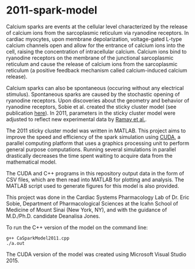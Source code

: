 # 2011-spark-model
Calcium sparks are events at the cellular level characterized by the release of calcium ions from the sarcoplasmic reticulum via ryanodine receptors.
In cardiac myocytes, upon membrane depolarization, voltage-gated L-type calcium channels open and allow for the entrance of calcium ions into the cell, raising the concentration of intracellular calcium. 
Calcium ions bind to ryanodine receptors on the membrane of the junctional sarcoplasmic reticulum and cause the release of calcium ions from the sarcoplasmic reticulum (a positive feedback mechanism called calcium-induced calcium release).

Calcium sparks can also be spontaneous (occuring without any electrical stimulus). Spontaneous sparks are caused by the stochastic opening of ryanodine receptors.
Upon discoveries about the geometry and behavior of ryanodine receptors, Sobie et al. created the sticky cluster model (see publication [here](https://www.ncbi.nlm.nih.gov/pubmed/12080100)).
In 2011, parameters in the sticky cluster model were adjusted to reflect new experimental data by [Ramay et al.](https://www.ncbi.nlm.nih.gov/pmc/articles/PMC3156908/).

The 2011 sticky cluster model was written in MATLAB. This project aims to improve the speed and efficiency of the spark simulation using [CUDA](https://www.nvidia.com/object/io_69526.html), a parallel computing platform that uses a graphics processing unit to perform general purpose computations. Running several simulations in parallel drastically decreases the time spent waiting to acquire data from the mathematical model. 

The CUDA and C++ programs in this repository output data in the form of CSV files, which are then read into MATLAB for plotting and analysis. The MATLAB script used to generate figures for this model is also provided. 

This project was done in the Cardiac Systems Pharmacology Lab of Dr. Eric Sobie, Department of Pharmacological Sciences at the Icahn School of Medicine of Mount Sinai (New York, NY), and with the guidance of M.D./Ph.D. candidate Deanalisa Jones.

To run the C++ version of the model on the command line:

``` 
g++ CaSparkModel2011.cpp
./a.out
```

The CUDA version of the model was created using Microsoft Visual Studio 2015.
